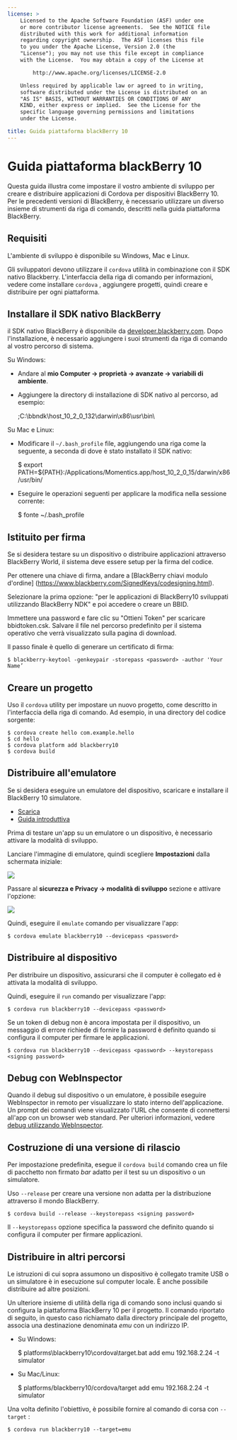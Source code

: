 ```yaml
---
license: >
    Licensed to the Apache Software Foundation (ASF) under one
    or more contributor license agreements.  See the NOTICE file
    distributed with this work for additional information
    regarding copyright ownership.  The ASF licenses this file
    to you under the Apache License, Version 2.0 (the
    "License"); you may not use this file except in compliance
    with the License.  You may obtain a copy of the License at

        http://www.apache.org/licenses/LICENSE-2.0

    Unless required by applicable law or agreed to in writing,
    software distributed under the License is distributed on an
    "AS IS" BASIS, WITHOUT WARRANTIES OR CONDITIONS OF ANY
    KIND, either express or implied.  See the License for the
    specific language governing permissions and limitations
    under the License.

title: Guida piattaforma blackBerry 10
---
```


# Guida piattaforma blackBerry 10

Questa guida illustra come impostare il vostro ambiente di sviluppo per creare e distribuire applicazioni di Cordova per dispositivi BlackBerry 10. Per le precedenti versioni di BlackBerry, è necessario utilizzare un diverso insieme di strumenti da riga di comando, descritti nella guida piattaforma BlackBerry.

## Requisiti

L'ambiente di sviluppo è disponibile su Windows, Mac e Linux.

Gli sviluppatori devono utilizzare il `cordova` utilità in combinazione con il SDK nativo Blackberry. L'interfaccia della riga di comando per informazioni, vedere come installare `cordova` , aggiungere progetti, quindi creare e distribuire per ogni piattaforma.

## Installare il SDK nativo BlackBerry

il SDK nativo BlackBerry è disponibile da [developer.blackberry.com][1]. Dopo l'installazione, è necessario aggiungere i suoi strumenti da riga di comando al vostro percorso di sistema.

 [1]: http://developer.blackberry.com/native/download/

Su Windows:

*   Andare al **mio Computer → proprietà → avanzate → variabili di ambiente**.

*   Aggiungere la directory di installazione di SDK nativo al percorso, ad esempio:
    
    ;C:\bbndk\host\_10\_2\_0\_132\darwin\x86\usr\bin\

Su Mac e Linux:

*   Modificare il `~/.bash_profile` file, aggiungendo una riga come la seguente, a seconda di dove è stato installato il SDK nativo:
    
    $ export PATH=${PATH}:/Applications/Momentics.app/host\_10\_2\_0\_15/darwin/x86/usr/bin/

*   Eseguire le operazioni seguenti per applicare la modifica nella sessione corrente:
    
    $ fonte ~/.bash_profile

## Istituito per firma

Se si desidera testare su un dispositivo o distribuire applicazioni attraverso BlackBerry World, il sistema deve essere setup per la firma del codice.

Per ottenere una chiave di firma, andare a \[BlackBerry chiavi modulo d'ordine\] (https://www.blackberry.com/SignedKeys/codesigning.html).

Selezionare la prima opzione: "per le applicazioni di BlackBerry10 sviluppati utilizzando BlackBerry NDK" e poi accedere o creare un BBID.

Immettere una password e fare clic su "Ottieni Token" per scaricare bbidtoken.csk. Salvare il file nel percorso predefinito per il sistema operativo che verrà visualizzato sulla pagina di download.

Il passo finale è quello di generare un certificato di firma:

    $ blackberry-keytool -genkeypair -storepass <password> -author 'Your Name’
    

## Creare un progetto

Uso il `cordova` utility per impostare un nuovo progetto, come descritto in l'interfaccia della riga di comando. Ad esempio, in una directory del codice sorgente:

    $ cordova create hello com.example.hello
    $ cd hello
    $ cordova platform add blackberry10
    $ cordova build
    

## Distribuire all'emulatore

Se si desidera eseguire un emulatore del dispositivo, scaricare e installare il BlackBerry 10 simulatore.

*   [Scarica][1]
*   [Guida introduttiva][2]

 [2]: http://developer.blackberry.com/devzone/develop/simulator/blackberry_10_simulator_start.html

Prima di testare un'app su un emulatore o un dispositivo, è necessario attivare la modalità di sviluppo.

Lanciare l'immagine di emulatore, quindi scegliere **Impostazioni** dalla schermata iniziale:

![][3]

 [3]: img/guide/platforms/blackberry10/bb_home.png

Passare al **sicurezza e Privacy → modalità di sviluppo** sezione e attivare l'opzione:

![][4]

 [4]: img/guide/platforms/blackberry10/bb_devel.png

Quindi, eseguire il `emulate` comando per visualizzare l'app:

    $ cordova emulate blackberry10 --devicepass <password>
    

## Distribuire al dispositivo

Per distribuire un dispositivo, assicurarsi che il computer è collegato ed è attivata la modalità di sviluppo.

Quindi, eseguire il `run` comando per visualizzare l'app:

    $ cordova run blackberry10 --devicepass <password>
    

Se un token di debug non è ancora impostata per il dispositivo, un messaggio di errore richiede di fornire la password è definito quando si configura il computer per firmare le applicazioni.

    $ cordova run blackberry10 --devicepass <password> --keystorepass <signing password>
    

## Debug con WebInspector

Quando il debug sul dispositivo o un emulatore, è possibile eseguire WebInspector in remoto per visualizzare lo stato interno dell'applicazione. Un prompt dei comandi viene visualizzato l'URL che consente di connettersi all'app con un browser web standard. Per ulteriori informazioni, vedere [debug utilizzando WebInspector][5].

 [5]: http://developer.blackberry.com/html5/documentation/web_inspector_overview_1553586_11.html

## Costruzione di una versione di rilascio

Per impostazione predefinita, esegue il `cordova build` comando crea un file di pacchetto non firmato *bar* adatto per il test su un dispositivo o un simulatore.

Uso `--release` per creare una versione non adatta per la distribuzione attraverso il mondo BlackBerry.

    $ cordova build --release --keystorepass <signing password>
    

Il `--keystorepass` opzione specifica la password che definito quando si configura il computer per firmare applicazioni.

## Distribuire in altri percorsi

Le istruzioni di cui sopra assumono un dispositivo è collegato tramite USB o un simulatore è in esecuzione sul computer locale. È anche possibile distribuire ad altre posizioni.

Un ulteriore insieme di utilità della riga di comando sono inclusi quando si configura la piattaforma BlackBerry 10 per il progetto. Il comando riportato di seguito, in questo caso richiamato dalla directory principale del progetto, associa una destinazione denominata *emu* con un indirizzo IP.

*   Su Windows:
    
    $ platforms\blackberry10\cordova\target.bat add emu 192.168.2.24 -t simulator

*   Su Mac/Linux:
    
    $ platforms/blackberry10/cordova/target add emu 192.168.2.24 -t simulator

Una volta definito l'obiettivo, è possibile fornire al comando di corsa con `--target` :

    $ cordova run blackberry10 --target=emu